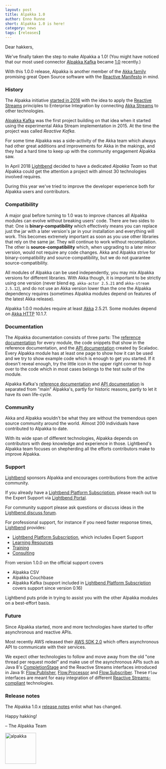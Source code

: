 ```yaml
---
layout: post
title: Alpakka 1.0
author: Enno Runne
short: Alpakka 1.0 is here!
category: news
tags: [releases]
---
```


Dear hakkers,

We've finally taken the step to make Alpakka a 1.0! (You might have noticed that our most used connector [Alpakka Kafka](https://doc.akka.io/docs/alpakka-kafka/current/) became [1.0](https://doc.akka.io/docs/alpakka-kafka/current/release-notes/1.0.x.html) recently.)

With this 1.0.0 release, Alpakka is another member of the [Akka family](https://akka.io/docs/) promising great Open Source software with the [Reactive Manifesto](https://www.reactivemanifesto.org/) in mind.

### History

The Alpakka initiative [started in 2016](https://akka.io/blog/2016/08/23/intro-alpakka) with the idea to apply the [Reactive Streams](https://www.reactive-streams.org/) principles to Enterprise Integration by connecting [Akka Streams](https://doc.akka.io/docs/akka/current/stream/stream-introduction.html) to other technologies.

[Alpakka Kafka](https://doc.akka.io/docs/alpakka-kafka/current/) was the first project building on that idea when it started using the experimental Akka Stream implementation in 2015. At the time the project was called *Reactive Kafka*.

For some time Alpakka was a side-activity of the Akka team which always had other great additions and improvements for Akka in the makings, and they had a hard time to keep up with the community engagement Alpakka saw. 

In April 2018 [Lightbend](https://www.lightbend.com/) decided to have a dedicated *Alpakka Team* so that Alpakka could get the attention a project with almost 30 technologies involved requires. 

During this year we've tried to improve the developer experience both for Alpakka users and contributors.
 

### Compatibility  

A major goal before turning to 1.0 was to improve chances all Alpakka modules can evolve without breaking users' code. There are two sides to that: One is **binary-compatibility** which effectively means you can replace just the jar with a later version's jar in your installation and everything will work. This becomes extremely important as soon as you use other libraries that rely on the same jar. They will continue to work without recompilation. The other is **source-compatibility** which, when upgrading to a later minor version, would not require any code changes. Akka and Alpakka strive for binary-compatibility and source-compatibility, but we do not guarantee source-compatibility.

All modules of Alpakka can be used independently, you may mix Alpakka versions for different libraries. With Akka though, it is important to be strictly using one version (never blend eg. `akka-actor 2.5.21` and `akka-stream 2.5.12`), and do not use an Akka version lower than the one the Alpakka dependency requires (sometimes Alpakka modules depend on features of the latest Akka release).

Alpakka 1.0.0 modules require at least [Akka](https://akka.io/blog/news-archive.html) 2.5.21. Some modules depend on [Akka HTTP](https://doc.akka.io/docs/akka-http/current/release-notes/10.1.x.html) 10.1.7.


### Documentation

The Alpakka documentation consists of three parts: The [reference documentation](https://doc.akka.io/docs/alpakka/current/) for every module, the code snippets that show in the reference documentation, and the [API documentation](https://doc.akka.io/api/alpakka/current/akka/stream/alpakka/) created by Scaladoc. Every Alpakka module has at least one page to show how it can be used and we try to show example code which is enough to get you started. If it doesn't reveal enough, try the little icon in the upper right corner to hop over to the code which in most cases belongs to the test suite of the module.

Alpakka Kafka's [reference documentation](https://doc.akka.io/docs/alpakka-kafka/current/) and [API documentation](https://doc.akka.io/api/alpakka-kafka/current/akka/kafka/) is separated from "main" Alpakka's, partly for historic reasons, partly to let it have its own life-cycle.


### Community 

Akka and Alpakka wouldn't be what they are without the tremendous open source community around the world. Almost 200 individuals have contributed to Alpakka to date.

With its wide span of different technologies, Alpakka depends on contributors with deep knowledge and experience in those. Lightbend's Alpakka team focuses on shepherding all the efforts contributors make to improve Alpakka.


### Support

[Lightbend](https://www.lightbend.com/) sponsors Alpakka and encourages contributions from the active community. 

If you already have a [Lightbend Platform Subscription](https://www.lightbend.com/lightbend-platform-subscription), please reach out to the Expert Support via [Lightbend Portal](https://portal.lightbend.com/).

For community support please ask questions or discuss ideas in the [Lightbend discuss forum](https://discuss.lightbend.com/c/akka/).

For professional support, for instance if you need faster response times, [Lightbend](https://www.lightbend.com/) provides:

- [Lightbend Platform Subscription](https://www.lightbend.com/lightbend-platform-subscription), which includes Expert Support
- [Learning Resources](https://www.lightbend.com/learn)
- [Training](https://www.lightbend.com/services/training)
- [Consulting](https://www.lightbend.com/services/consulting)

From version 1.0.0 on the official support covers

* Alpakka CSV
* Alpakka Couchbase 
* Alpakka Kafka (support included in [Lightbend Platform Subscription](https://www.lightbend.com/lightbend-platform-subscription) covers support since version 0.16)

Lightbend puts pride in trying to assist you with the other Alpakka modules on a best-effort basis.


### Future

Since Alpakka started, more and more technologies have started to offer asynchronous and reactive APIs. 

Most recently AWS released their [AWS SDK 2.0](https://docs.aws.amazon.com/sdk-for-java/v2/developer-guide/welcome.html) which offers asynchronous API to communicate with their services. 

We expect other technologies to follow and move away from the old "one thread per request model" and make use of the asynchronous APIs such as Java 8's [CompletionStage](https://docs.oracle.com/javase/8/docs/api/java/util/concurrent/CompletionStage.html) and the Reactive Streams interfaces introduced in Java 9: [Flow.Publisher](https://docs.oracle.com/javase/9/docs/api/java/util/concurrent/Flow.Publisher.html), [Flow.Processor](https://docs.oracle.com/javase/9/docs/api/java/util/concurrent/Flow.Processor.html) and [Flow.Subscriber](https://docs.oracle.com/javase/9/docs/api/java/util/concurrent/Flow.Subscriber.html). These `Flow` interfaces are meant for easy integration of different [Reactive Streams-compliant](https://www.reactive-streams.org/) technologies.


### Release notes

The Alpakka 1.0.x [release notes](https://doc.akka.io/docs/alpakka/current/release-notes/1.0.x.html) enlist what has changed.


Happy hakking!

– The Alpakka Team

<img src="{{ site.baseurl }}/resources/images/alpakka-akka-colors.png" alt="alpakka" width="100"/>
